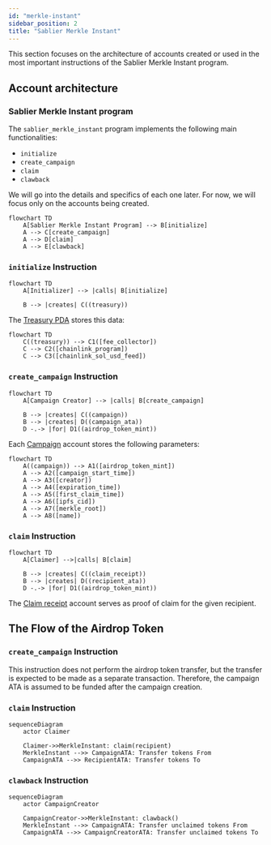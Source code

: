 ```yaml
---
id: "merkle-instant"
sidebar_position: 2
title: "Sablier Merkle Instant"
---
```


This section focuses on the architecture of accounts created or used in the most important instructions of the Sablier
Merkle Instant program.

## Account architecture

### Sablier Merkle Instant program

The `sablier_merkle_instant` program implements the following main functionalities:

- `initialize`
- `create_campaign`
- `claim`
- `clawback`

We will go into the details and specifics of each one later. For now, we will focus only on the accounts being created.

```mermaid
flowchart TD
    A[Sablier Merkle Instant Program] --> B[initialize]
    A --> C[create_campaign]
    A --> D[claim]
    A --> E[clawback]
```

### `initialize` Instruction

```mermaid
flowchart TD
    A[Initializer] --> |calls| B[initialize]

    B --> |creates| C((treasury))
```

The
[Treasury PDA](https://github.com/sablier-labs/solsab/blob/e1085fe87ea3d02556156ee446e820d150af483e/programs/merkle_instant/src/state/treasury.rs#L5-L10)
stores this data:

```mermaid
flowchart TD
    C((treasury)) --> C1([fee_collector])
    C --> C2([chainlink_program])
    C --> C3([chainlink_sol_usd_feed])
```

### `create_campaign` Instruction

```mermaid
flowchart TD
    A[Campaign Creator] --> |calls| B[create_campaign]

    B --> |creates| C((campaign))
    B --> |creates| D((campaign_ata))
    D -.-> |for| D1((airdrop_token_mint))
```

Each
[Campaign](https://github.com/sablier-labs/solsab/blob/e1085fe87ea3d02556156ee446e820d150af483e/programs/merkle_instant/src/state/campaign.rs#L8-L20)
account stores the following parameters:

```mermaid
flowchart TD
    A((campaign)) --> A1([airdrop_token_mint])
    A --> A2([campaign_start_time])
    A --> A3([creator])
    A --> A4([expiration_time])
    A --> A5([first_claim_time])
    A --> A6([ipfs_cid])
    A --> A7([merkle_root])
    A --> A8([name])
```

### `claim` Instruction

```mermaid
flowchart TD
    A[Claimer] -->|calls| B[claim]

    B --> |creates| C((claim_receipt))
    B --> |creates| D((recipient_ata))
    D -.-> |for| D1((airdrop_token_mint))
```

The
[Claim receipt](https://github.com/sablier-labs/solsab/blob/e1085fe87ea3d02556156ee446e820d150af483e/programs/merkle_instant/src/state/claim_receipt.rs#L6)
account serves as proof of claim for the given recipient.

## The Flow of the Airdrop Token

### `create_campaign` Instruction

This instruction does not perform the airdrop token transfer, but the transfer is expected to be made as a separate
transaction. Therefore, the campaign ATA is assumed to be funded after the campaign creation.

### `claim` Instruction

```mermaid
sequenceDiagram
    actor Claimer

    Claimer->>MerkleInstant: claim(recipient)
    MerkleInstant -->> CampaignATA: Transfer tokens From
    CampaignATA -->> RecipientATA: Transfer tokens To
```

### `clawback` Instruction

```mermaid
sequenceDiagram
    actor CampaignCreator

    CampaignCreator->>MerkleInstant: clawback()
    MerkleInstant -->> CampaignATA: Transfer unclaimed tokens From
    CampaignATA -->> CampaignCreatorATA: Transfer unclaimed tokens To
```

